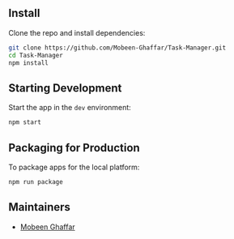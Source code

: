 
## Install

Clone the repo and install dependencies:

```bash
git clone https://github.com/Mobeen-Ghaffar/Task-Manager.git
cd Task-Manager
npm install
```


## Starting Development

Start the app in the `dev` environment:

```bash
npm start
```

## Packaging for Production

To package apps for the local platform:

```bash
npm run package
```



## Maintainers

- [Mobeen Ghaffar](https://github.com/Mobeen-Ghaffar)
